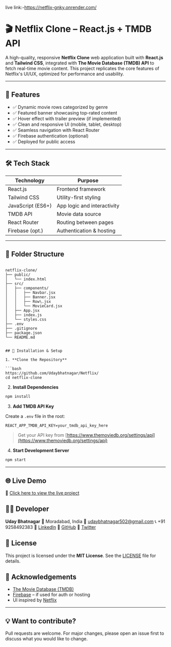 live link:-https://netflix-gnky.onrender.com/
# 🎬 Netflix Clone – React.js + TMDB API

A high-quality, responsive **Netflix Clone** web application built with **React.js** and **Tailwind CSS**, integrated with **The Movie Database (TMDB) API** to fetch real-time movie content. This project replicates the core features of Netflix's UI/UX, optimized for performance and usability.

---

## 🚀 Features

- ✅ Dynamic movie rows categorized by genre
- ✅ Featured banner showcasing top-rated content
- ✅ Hover effect with trailer preview (if implemented)
- ✅ Clean and responsive UI (mobile, tablet, desktop)
- ✅ Seamless navigation with React Router
- ✅ Firebase authentication (optional)
- ✅ Deployed for public access

---

## 🛠️ Tech Stack

| Technology      | Purpose                              |
|----------------|---------------------------------------|
| React.js        | Frontend framework                   |
| Tailwind CSS    | Utility-first styling                |
| JavaScript (ES6+)| App logic and interactivity          |
| TMDB API        | Movie data source                    |
| React Router    | Routing between pages                |
| Firebase (opt.) | Authentication & hosting             |

---

## 📁 Folder Structure

```

netflix-clone/
├── public/
│   └── index.html
├── src/
│   ├── components/
│   │   ├── Navbar.jsx
│   │   ├── Banner.jsx
│   │   ├── Row\.jsx
│   │   └── MovieCard.jsx
│   ├── App.jsx
│   ├── index.js
│   └── styles.css
├── .env
├── .gitignore
├── package.json
└── README.md


## 🔧 Installation & Setup

1. **Clone the Repository**

```bash
https://github.com/Udaybhatnagar/Netflix/
cd netflix-clone
````

2. **Install Dependencies**

```bash
npm install
```

3. **Add TMDB API Key**

Create a `.env` file in the root:

```env
REACT_APP_TMDB_API_KEY=your_tmdb_api_key_here
```

> Get your API key from [https://www.themoviedb.org/settings/api](https://www.themoviedb.org/settings/api)

4. **Start Development Server**

```bash
npm start
```

---

## 🌐 Live Demo
🔗 [Click here to view the live project](https://netflix-gnky.onrender.com/)

## 🧑‍💻 Developer

**Uday Bhatnagar**
📍 Moradabad, India
📧 [udaybhatnagar502@gmail.com](mailto:udaybhatnagar502@gmail.com)
📞 +91 9258492383
🔗 [LinkedIn](https://www.linkedin.com/in/uday-bhatnagar-823889270)
🔗 [GitHub](https://github.com/Udaybhatnagar)
🔗 [Twitter](https://x.com/bhatnagaruday1?s=21)

## 📜 License

This project is licensed under the **MIT License**. See the [LICENSE](./LICENSE) file for details.


## 🙏 Acknowledgements

* [The Movie Database (TMDB)](https://www.themoviedb.org/)
* [Firebase](https://firebase.google.com/) – if used for auth or hosting
* UI inspired by [Netflix](https://www.netflix.com/)

---

## 💡 Want to contribute?

Pull requests are welcome. For major changes, please open an issue first to discuss what you would like to change.

